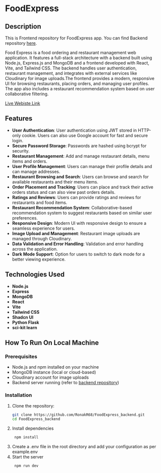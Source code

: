 # FoodExpress

## Description

This is Frontend repository for FoodExpress app. You can find Backend repository [here](https://github.com/RonakR68/FoodExpress_backend).

Food Express is a food ordering and restaurant management web application. It features a full-stack architecture with a backend built using Node.js, Express.js and MongoDB and a frontend developed with React, Vite, and Tailwind CSS. The backend handles user authentication, restaurant management, and integrates with external services like Cloudinary for image uploads.The frontend provides a modern, responsive UI for browsing restaurants, placing orders, and managing user profiles. The app also includes a restaurant recommendation system based on user collaborative filtering.

[Live Webiste Link](https://foodexpress-frontend-g6dx.onrender.com/)



## Features

- **User Authentication**: User authentication using JWT stored in HTTP-only cookie. Users can also use Google account for fast and secure login.
- **Secure Password Storage**: Passwords are hashed using bcrypt for security.
- **Restaurant Management**: Add and manage restaurant details, menu items and orders.
- **User Profile Management**: Users can manage their profile details and can manage addresses.
- **Restaurant Browsing and Search**: Users can browse and search for available restaurants and their menu items.
- **Order Placement and Tracking**: Users can place and track their active orders status and can also view past orders details.
- **Ratings and Reviews**: Users can provide ratings and reviews for restaurants and food items.
- **Restaurant Recommendation System**: Collaborative-based recommendation system to suggest restaurants based on similar user preferences.
- **Responsive Design**: Modern UI with responsive design to ensure a seamless experience for users.
- **Image Upload and Management**: Restaurant image uploads are managed through Cloudinary.
- **Data Validation and Error Handling**: Validation and error handling across the application.
- **Dark Mode Support**: Option for users to switch to dark mode for a better viewing experience.


## Technologies Used

- **Node.js**
- **Express**
- **MongoDB**
- **React**
- **Vite**
- **Tailwind CSS**
- **Shadcn UI**
- **Python Flask**
- **sci-kit learn**

## How To Run On Local Machine

### Prerequisites

- Node.js and npm installed on your machine
- MongoDB instance (local or cloud-based)
- Cloudinary account for image uploads
- Backend server running (refer to [backend repository](https://github.com/RonakR68/FoodExpress_backend))

### Installation

1. Clone the repository:
   ```bash
   git clone https://github.com/RonakR68/FoodExpress_backend.git
   cd FoodExpress_backend

2. Install dependencies
   ```bash
    npm install

3. Create a .env file in the root directory and add your configuration as per example.env
4. Start the server
   ```bash
    npm run dev
